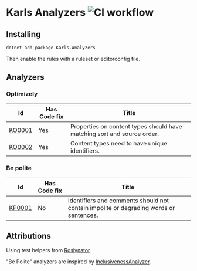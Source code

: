 # Karls Analyzers ![CI workflow](https://github.com/karl-sjogren/karls-analyzers/actions/workflows/dotnet.yml/badge.svg)

## Installing

```sh
dotnet add package Karls.Analyzers
```

Then enable the rules with a ruleset or editorconfig file.

## Analyzers

### Optimizely

| Id | Has Code fix | Title |
| ------------------------------------ | --- | ------------------------------------------------------------------------------------------- |
| [KO0001](docs/analyzers/KO0001.md)   | Yes | Properties on content types should have matching sort and source order.                     |
| [KO0002](docs/analyzers/KO0002.md)   | Yes | Content types need to have unique identifiers.                                              |

### Be polite

| Id | Has Code fix | Title |
| ------------------------------------ | --- | ------------------------------------------------------------------------------------------- |
| [KP0001](docs/analyzers/KP0001.md)   | No  | Identifiers and comments should not contain impolite or degrading words or sentences.       |

## Attributions

Using test helpers from [Roslynator](https://github.com/JosefPihrt/Roslynator).

"Be Polite" analyzers are inspired by [InclusivenessAnalyzer](https://github.com/merill/InclusivenessAnalyzer).
